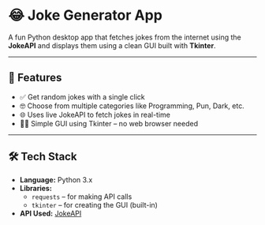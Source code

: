 # 😂 Joke Generator App

A fun Python desktop app that fetches jokes from the internet using the **JokeAPI** and displays them using a clean GUI built with **Tkinter**.

---

## 🎯 Features

- ✅ Get random jokes with a single click
- 🤓 Choose from multiple categories like Programming, Pun, Dark, etc.
- 🌐 Uses live JokeAPI to fetch jokes in real-time
- 🧑‍💻 Simple GUI using Tkinter – no web browser needed

---

## 🛠️ Tech Stack

- **Language:** Python 3.x
- **Libraries:**
  - `requests` – for making API calls
  - `tkinter` – for creating the GUI (built-in)
- **API Used:** [JokeAPI](https://v2.jokeapi.dev/)
